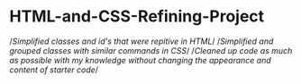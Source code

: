 # HTML-and-CSS-Refining-Project
/*Simplified classes and id's that were repitive in HTML*/
/*Simplified and grouped classes with similar commands in CSS*/
/*Cleaned up code as much as possible with my knowledge without changing the appearance and content of starter code*/